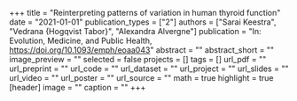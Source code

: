 +++
title = "Reinterpreting patterns of variation in human thyroid function"
date = "2021-01-01"
publication_types = ["2"]
authors = ["Sarai Keestra", "Vedrana {Hogqvist Tabor}", "Alexandra Alvergne"]
publication = "In: Evolution, Medicine, and Public Health, https://doi.org/10.1093/emph/eoaa043"
abstract = ""
abstract_short = ""
image_preview = ""
selected = false
projects = []
tags = []
url_pdf = ""
url_preprint = ""
url_code = ""
url_dataset = ""
url_project = ""
url_slides = ""
url_video = ""
url_poster = ""
url_source = ""
math = true
highlight = true
[header]
image = ""
caption = ""
+++
